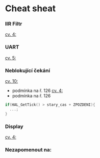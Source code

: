 # Cheat sheat
### IIR Filtr
[cv. 4: ](https://github.com/JanRajm/Microcontrollers-and-embedded-systems/tree/MSK/cv04/Core/Src)

### UART
[cv. 5: ](https://github.com/JanRajm/Microcontrollers-and-embedded-systems/blob/MSK/cv05/cv05/Core/Src/main.c)

### Neblokující čekání
[cv. 10:](https://github.com/JanRajm/Microcontrollers-and-embedded-systems/blob/MSK/cv10/Core/Src/main.c)
- podmínka na ř. 126
[cv. 4:](https://github.com/JanRajm/Microcontrollers-and-embedded-systems/blob/MSK/cv04/Core/Src/main.c)
- podmínka na ř. 126
```c
if(HAL_GetTick() > stary_cas + ZPOZDENI){
  ...;
}
```

### Display
[cv. 4:](https://github.com/JanRajm/Microcontrollers-and-embedded-systems/tree/MSK/cv04/Core/Src)

### Nezapomenout na:


